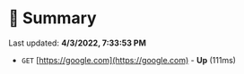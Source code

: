 # 📖 Summary
Last updated: **4/3/2022, 7:33:53 PM**

- `GET` [https://google.com](https://google.com) - **Up** (111ms)
